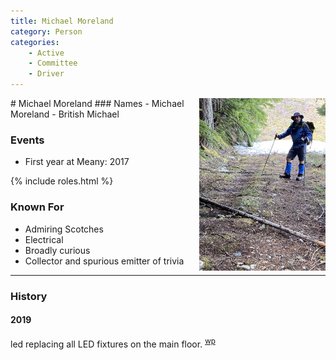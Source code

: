 ```yaml
---
title: Michael Moreland
category: Person
categories:
    - Active
    - Committee
    - Driver
---
```

<img src="img/2020-Michael-Moreland.jpeg" alt="photo of Michael Moreland" align="right" style="width: 40%">
# Michael Moreland
### Names
- Michael Moreland
- British Michael

### Events
- First year at Meany: 2017

{% include roles.html %}
### Known For
- Admiring Scotches
- Electrical
- Broadly curious
- Collector and spurious emitter of trivia

---
### History
#### 2019

led replacing all LED fixtures on the main floor. <sup>[wp][]</sup>


[wp]: Work-Parties#2019
